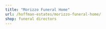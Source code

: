 ```yaml
---
title: "Morizzo Funeral Home"
url: /hoffman-estates/morizzo-funeral-home/
shop: funeral directors
---
```

